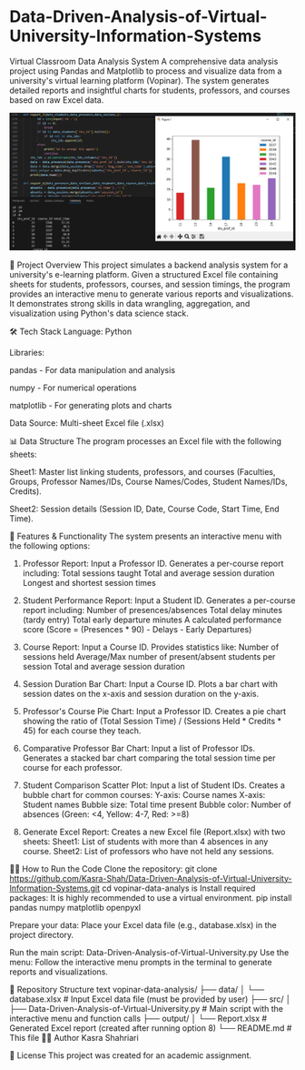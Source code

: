# Data-Driven-Analysis-of-Virtual-University-Information-Systems
Virtual Classroom Data Analysis System
A comprehensive data analysis project using Pandas and Matplotlib to process and visualize data from a university's virtual learning platform (Vopinar). The system generates detailed reports and insightful charts for students, professors, and courses based on raw Excel data.

![Linear Regression Results](https://github.com/Kasra-Shah/Data-Driven-Analysis-of-Virtual-University-Information-Systems/raw/main/virtual-calsses-data-analyses.png)

📖 Project Overview
This project simulates a backend analysis system for a university's e-learning platform. Given a structured Excel file containing sheets for students, professors, courses, and session timings, the program provides an interactive menu to generate various reports and visualizations. It demonstrates strong skills in data wrangling, aggregation, and visualization using Python's data science stack.

🛠️ Tech Stack
Language: Python

Libraries:

pandas - For data manipulation and analysis

numpy - For numerical operations

matplotlib - For generating plots and charts

Data Source: Multi-sheet Excel file (.xlsx)

📊 Data Structure
The program processes an Excel file with the following sheets:

Sheet1: Master list linking students, professors, and courses (Faculties, Groups, Professor Names/IDs, Course Names/Codes, Student Names/IDs, Credits).

Sheet2: Session details (Session ID, Date, Course Code, Start Time, End Time).

🚀 Features & Functionality
The system presents an interactive menu with the following options:

1. Professor Report: Input a Professor ID. Generates a per-course report including:
Total sessions taught
Total and average session duration
Longest and shortest session times

2. Student Performance Report: Input a Student ID. Generates a per-course report including:
Number of presences/absences
Total delay minutes (tardy entry)
Total early departure minutes
A calculated performance score (Score = (Presences * 90) - Delays - Early Departures)

3. Course Report: Input a Course ID. Provides statistics like:
Number of sessions held
Average/Max number of present/absent students per session
Total and average session duration

4. Session Duration Bar Chart: Input a Course ID. Plots a bar chart with session dates on the x-axis and session duration on the y-axis.

5. Professor's Course Pie Chart: Input a Professor ID. Creates a pie chart showing the ratio of (Total Session Time) / (Sessions Held * Credits * 45) for each course they teach.

6. Comparative Professor Bar Chart: Input a list of Professor IDs. Generates a stacked bar chart comparing the total session time per course for each professor.

7. Student Comparison Scatter Plot: Input a list of Student IDs. Creates a bubble chart for common courses:
Y-axis: Course names
X-axis: Student names
Bubble size: Total time present
Bubble color: Number of absences (Green: <4, Yellow: 4-7, Red: >=8)

8. Generate Excel Report: Creates a new Excel file (Report.xlsx) with two sheets:
Sheet1: List of students with more than 4 absences in any course.
Sheet2: List of professors who have not held any sessions.

🏃‍♂️ How to Run the Code
Clone the repository:
git clone https://github.com/Kasra-Shah/Data-Driven-Analysis-of-Virtual-University-Information-Systems.git
cd vopinar-data-analys
is
Install required packages: It is highly recommended to use a virtual environment.
pip install pandas numpy matplotlib openpyxl

Prepare your data: Place your Excel data file (e.g., database.xlsx) in the project directory.

Run the main script:
Data-Driven-Analysis-of-Virtual-University.py
Use the menu: Follow the interactive menu prompts in the terminal to generate reports and visualizations.

📁 Repository Structure
text
vopinar-data-analysis/
├── data/
│   └── database.xlsx                 # Input Excel data file (must be provided by user)
├── src/
│   ├── Data-Driven-Analysis-of-Virtual-University.py     # Main script with the interactive menu and function calls
├── output/
│   └── Report.xlsx               # Generated Excel report (created after running option 8)
└── README.md                     # This file
👨‍💻 Author
Kasra Shahriari

📜 License
This project was created for an academic assignment.
